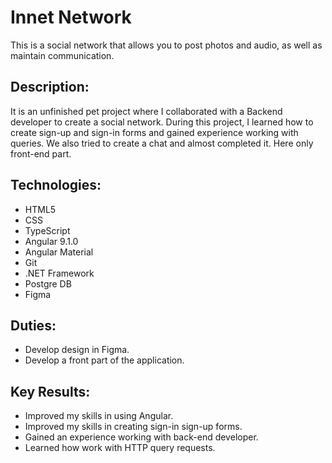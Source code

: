 # Innet Network

This is a social network that allows you to post photos and audio, as well as maintain communication.

## Description:

It is an unfinished pet project where I collaborated with a Backend developer to create a social network. During this project, I learned how to create sign-up and sign-in forms and gained experience working with queries. We also tried to create a chat and almost completed it. Here only front-end part.

## Technologies: 

- HTML5
- CSS
- TypeScript
- Angular 9.1.0
- Angular Material
- Git
- .NET Framework
- Postgre DB
- Figma

## Duties:

- Develop design in Figma.
- Develop a front part of the application.

## Key Results:

- Improved my skills in using Angular.
- Improved my skills in creating sign-in sign-up forms.
- Gained an experience working with back-end developer.
- Learned how work with HTTP query requests. 
